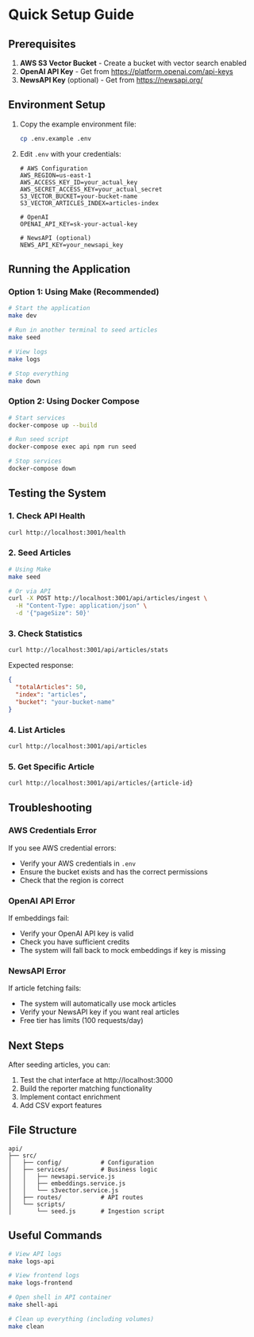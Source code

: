 # Quick Setup Guide

## Prerequisites

1. **AWS S3 Vector Bucket** - Create a bucket with vector search enabled
2. **OpenAI API Key** - Get from https://platform.openai.com/api-keys
3. **NewsAPI Key** (optional) - Get from https://newsapi.org/

## Environment Setup

1. Copy the example environment file:
   ```bash
   cp .env.example .env
   ```

2. Edit `.env` with your credentials:
   ```env
   # AWS Configuration
   AWS_REGION=us-east-1
   AWS_ACCESS_KEY_ID=your_actual_key
   AWS_SECRET_ACCESS_KEY=your_actual_secret
   S3_VECTOR_BUCKET=your-bucket-name
   S3_VECTOR_ARTICLES_INDEX=articles-index
   
   # OpenAI
   OPENAI_API_KEY=sk-your-actual-key
   
   # NewsAPI (optional)
   NEWS_API_KEY=your_newsapi_key
   ```

## Running the Application

### Option 1: Using Make (Recommended)

```bash
# Start the application
make dev

# Run in another terminal to seed articles
make seed

# View logs
make logs

# Stop everything
make down
```

### Option 2: Using Docker Compose

```bash
# Start services
docker-compose up --build

# Run seed script
docker-compose exec api npm run seed

# Stop services
docker-compose down
```

## Testing the System

### 1. Check API Health

```bash
curl http://localhost:3001/health
```

### 2. Seed Articles

```bash
# Using Make
make seed

# Or via API
curl -X POST http://localhost:3001/api/articles/ingest \
  -H "Content-Type: application/json" \
  -d '{"pageSize": 50}'
```

### 3. Check Statistics

```bash
curl http://localhost:3001/api/articles/stats
```

Expected response:
```json
{
  "totalArticles": 50,
  "index": "articles",
  "bucket": "your-bucket-name"
}
```

### 4. List Articles

```bash
curl http://localhost:3001/api/articles
```

### 5. Get Specific Article

```bash
curl http://localhost:3001/api/articles/{article-id}
```

## Troubleshooting

### AWS Credentials Error

If you see AWS credential errors:
- Verify your AWS credentials in `.env`
- Ensure the bucket exists and has the correct permissions
- Check that the region is correct

### OpenAI API Error

If embeddings fail:
- Verify your OpenAI API key is valid
- Check you have sufficient credits
- The system will fall back to mock embeddings if key is missing

### NewsAPI Error

If article fetching fails:
- The system will automatically use mock articles
- Verify your NewsAPI key if you want real articles
- Free tier has limits (100 requests/day)

## Next Steps

After seeding articles, you can:
1. Test the chat interface at http://localhost:3000
2. Build the reporter matching functionality
3. Implement contact enrichment
4. Add CSV export features

## File Structure

```
api/
├── src/
│   ├── config/           # Configuration
│   ├── services/         # Business logic
│   │   ├── newsapi.service.js
│   │   ├── embeddings.service.js
│   │   └── s3vector.service.js
│   ├── routes/           # API routes
│   └── scripts/
│       └── seed.js       # Ingestion script
```

## Useful Commands

```bash
# View API logs
make logs-api

# View frontend logs
make logs-frontend

# Open shell in API container
make shell-api

# Clean up everything (including volumes)
make clean
```

